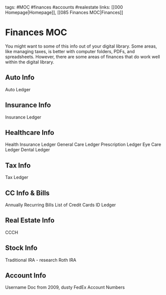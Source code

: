 tags: #MOC #finances #accounts #realestate
links: [[000 Homepage|Homepage]], [[085 Finances MOC|Finances]] 

# Finances MOC
You might want to some of this info out of your digital library. Some areas, like managing taxes, is better with computer folders, PDFs, and spreadsheets. However, there are some areas of finances that do work well within the digital library.

## Auto Info
Auto Ledger

## Insurance Info
Insurance Ledger

## Healthcare Info
Health Insurance Ledger
General Care Ledger
Prescription Ledger
Eye Care Ledger
Dental Ledger

## Tax Info
Tax Ledger

## CC Info & Bills
Annually Recurring Bills
List of Credit Cards
ID Ledger

## Real Estate Info
CCCH

## Stock Info
Traditional IRA - research
Roth IRA

## Account Info
Username Doc from 2009, dusty
FedEx Account Numbers

